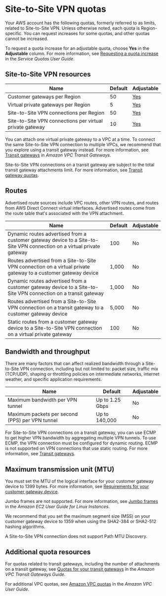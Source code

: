 # Site\-to\-Site VPN quotas<a name="vpn-limits"></a>

Your AWS account has the following quotas, formerly referred to as limits, related to Site\-to\-Site VPN\. Unless otherwise noted, each quota is Region\-specific\. You can request increases for some quotas, and other quotas cannot be increased\.

To request a quota increase for an adjustable quota, choose **Yes** in the **Adjustable** column\. For more information, see [Requesting a quota increase](https://docs.aws.amazon.com/servicequotas/latest/userguide/request-quota-increase.html) in the *Service Quotas User Guide*\.

## Site\-to\-Site VPN resources<a name="vpn-quotas-resources"></a>


| Name | Default | Adjustable | 
| --- | --- | --- | 
| Customer gateways per Region | 50 | [Yes](https://console.aws.amazon.com/servicequotas/home/services/ec2/quotas/L-4FB7FF5D) | 
| Virtual private gateways per Region | 5 | [Yes](https://console.aws.amazon.com/servicequotas/home/services/ec2/quotas/L-7029FAB6) | 
| Site\-to\-Site VPN connections per Region | 50 | [Yes](https://console.aws.amazon.com/servicequotas/home/services/ec2/quotas/L-3E6EC3A3) | 
| Site\-to\-Site VPN connections per virtual private gateway | 10 | [Yes](https://console.aws.amazon.com/servicequotas/home/services/ec2/quotas/L-B91E5754) | 

You can attach one virtual private gateway to a VPC at a time\. To connect the same Site\-to\-Site VPN connection to multiple VPCs, we recommend that you explore using a transit gateway instead\. For more information, see [Transit gateways](https://docs.aws.amazon.com/vpc/latest/tgw/tgw-transit-gateways.html) in *Amazon VPC Transit Gateways*\.

Site\-to\-Site VPN connections on a transit gateway are subject to the total transit gateway attachments limit\. For more information, see [Transit gateway quotas](https://docs.aws.amazon.com/vpc/latest/tgw/transit-gateway-quotas.html)\.

## Routes<a name="vpn-quotas-routes"></a>

Advertised route sources include VPC routes, other VPN routes, and routes from AWS Direct Connect virtual interfaces\. Advertised routes come from the route table that's associated with the VPN attachment\.


| Name | Default | Adjustable | 
| --- | --- | --- | 
| Dynamic routes advertised from a customer gateway device to a Site\-to\-Site VPN connection on a virtual private gateway | 100 | No | 
| Routes advertised from a Site\-to\-Site VPN connection on a virtual private gateway to a customer gateway device | 1,000 | No | 
| Dynamic routes advertised from a customer gateway device to a Site\-to\-Site VPN connection on a transit gateway | 1,000 | No | 
| Routes advertised from a Site\-to\-Site VPN connection on a transit gateway to a customer gateway device | 5,000 | No | 
| Static routes from a customer gateway device to a Site\-to\-Site VPN connection on a virtual private gateway | 100 | No | 

## Bandwidth and throughput<a name="vpn-quotas-bandwidth"></a>

There are many factors that can affect realized bandwidth through a Site\-to\-Site VPN connection, including but not limited to: packet size, traffic mix \(TCP/UDP\), shaping or throttling policies on intermediate networks, internet weather, and specific application requirements\.


| Name | Default | Adjustable | 
| --- | --- | --- | 
| Maximum bandwidth per VPN tunnel | Up to 1\.25 Gbps | No | 
| Maximum packets per second \(PPS\) per VPN tunnel | Up to 140,000 | No | 

For Site\-to\-Site VPN connections on a transit gateway, you can use ECMP to get higher VPN bandwidth by aggregating multiple VPN tunnels\. To use ECMP, the VPN connection must be configured for dynamic routing\. ECMP is not supported on VPN connections that use static routing\. For more information, see [Transit gateways](https://docs.aws.amazon.com/vpc/latest/tgw/tgw-transit-gateways.html)\.

## Maximum transmission unit \(MTU\)<a name="vpn-quotas-mtu"></a>

You must set the MTU of the logical interface for your customer gateway device to 1399 bytes\. For more information, see [Requirements for your customer gateway device](your-cgw.md#CGRequirements)\. 

Jumbo frames are not supported\. For more information, see [Jumbo frames](https://docs.aws.amazon.com/AWSEC2/latest/UserGuide/network_mtu.html#jumbo_frame_instances) in the *Amazon EC2 User Guide for Linux Instances*\.

We recommend that you set the maximum segment size \(MSS\) on your customer gateway device to 1359 when using the SHA2\-384 or SHA2\-512 hashing algorithms\.

A Site\-to\-Site VPN connection does not support Path MTU Discovery\.

## Additional quota resources<a name="vpn-quotas-additional"></a>

For quotas related to transit gateways, including the number of attachments on a transit gateway, see [Quotas for your transit gateways](https://docs.aws.amazon.com/vpc/latest/tgw/transit-gateway-limits.html) in the *Amazon VPC Transit Gateways Guide*\.

For additional VPC quotas, see [Amazon VPC quotas](https://docs.aws.amazon.com/vpc/latest/userguide/amazon-vpc-limits.html) in the *Amazon VPC User Guide*\.